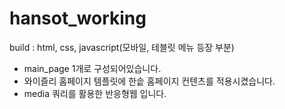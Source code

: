 # hansot_working

build : html, css, javascript(모바일, 테블릿 메뉴 등장 부분)

- main_page 1개로 구성되어있습니다.
- 와이즐리 홈페이지 템플릿에 한솥 홈페이지 컨텐츠를 적용시켰습니다.
- media 쿼리를 활용한 반응형웹 입니다.
